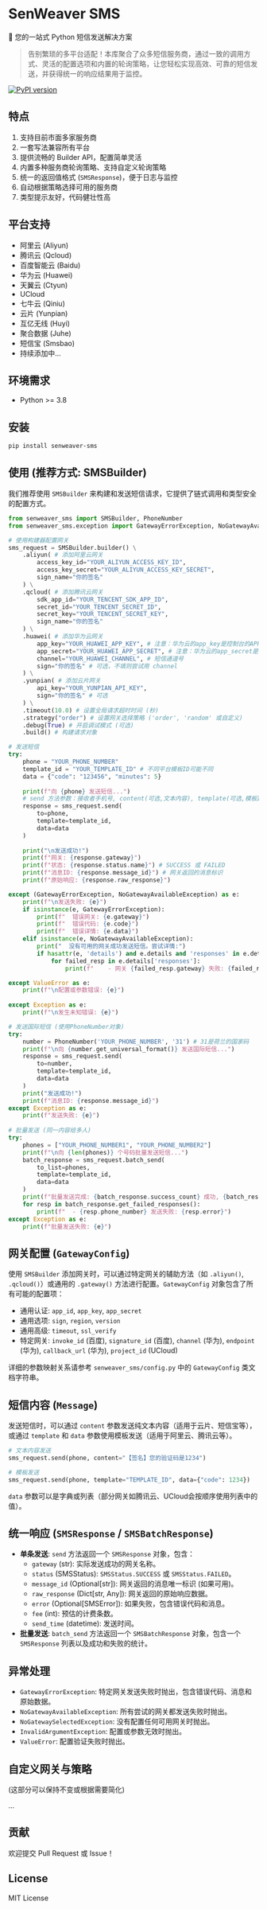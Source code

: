 # SenWeaver SMS

📲 您的一站式 Python 短信发送解决方案

> 告别繁琐的多平台适配！本库聚合了众多短信服务商，通过一致的调用方式、灵活的配置选项和内置的轮询策略，让您轻松实现高效、可靠的短信发送，并获得统一的响应结果用于监控。

[![PyPI version](https://badge.fury.io/py/senweaver-sms.svg)](https://badge.fury.io/py/senweaver-sms)

## 特点

1. 支持目前市面多家服务商
2. 一套写法兼容所有平台
3. 提供流畅的 Builder API，配置简单灵活
4. 内置多种服务商轮询策略、支持自定义轮询策略
5. 统一的返回值格式 (`SMSResponse`)，便于日志与监控
6. 自动根据策略选择可用的服务商
7. 类型提示友好，代码健壮性高

## 平台支持

* 阿里云 (Aliyun)
* 腾讯云 (Qcloud)
* 百度智能云 (Baidu)
* 华为云 (Huawei)
* 天翼云 (Ctyun)
* UCloud
* 七牛云 (Qiniu)
* 云片 (Yunpian)
* 互亿无线 (Huyi)
* 聚合数据 (Juhe)
* 短信宝 (Smsbao)
* 持续添加中...

## 环境需求

* Python >= 3.8

## 安装

```bash
pip install senweaver-sms
```

## 使用 (推荐方式: SMSBuilder)

我们推荐使用 `SMSBuilder` 来构建和发送短信请求，它提供了链式调用和类型安全的配置方式。

```python
from senweaver_sms import SMSBuilder, PhoneNumber
from senweaver_sms.exception import GatewayErrorException, NoGatewayAvailableException

# 使用构建器配置网关
sms_request = SMSBuilder.builder() \
    .aliyun( # 添加阿里云网关
        access_key_id="YOUR_ALIYUN_ACCESS_KEY_ID",
        access_key_secret="YOUR_ALIYUN_ACCESS_KEY_SECRET",
        sign_name="你的签名"
    ) \
    .qcloud( # 添加腾讯云网关
        sdk_app_id="YOUR_TENCENT_SDK_APP_ID",
        secret_id="YOUR_TENCENT_SECRET_ID",
        secret_key="YOUR_TENCENT_SECRET_KEY",
        sign_name="你的签名"
    ) \
    .huawei( # 添加华为云网关
        app_key="YOUR_HUAWEI_APP_KEY", # 注意：华为云的app_key是控制台的APP Key
        app_secret="YOUR_HUAWEI_APP_SECRET", # 注意：华为云的app_secret是控制台的APP Secret
        channel="YOUR_HUAWEI_CHANNEL", # 短信通道号
        sign="你的签名" # 可选，不填则尝试用 channel
    ) \
    .yunpian( # 添加云片网关
        api_key="YOUR_YUNPIAN_API_KEY",
        sign="你的签名" # 可选
    ) \
    .timeout(10.0) # 设置全局请求超时时间 (秒)
    .strategy("order") # 设置网关选择策略 ('order', 'random' 或自定义)
    .debug(True) # 开启调试模式 (可选)
    .build() # 构建请求对象

# 发送短信
try:
    phone = "YOUR_PHONE_NUMBER"
    template_id = "YOUR_TEMPLATE_ID" # 不同平台模板ID可能不同
    data = {"code": "123456", "minutes": 5}
    
    print(f"向 {phone} 发送短信...")
    # send 方法参数：接收者手机号, content(可选,文本内容), template(可选,模板ID), data(可选,模板参数), gateways(可选,指定网关列表), strategy(可选,指定策略)
    response = sms_request.send(
        to=phone, 
        template=template_id, 
        data=data
    )
    
    print("\n发送成功!")
    print(f"网关: {response.gateway}")
    print(f"状态: {response.status.name}") # SUCCESS 或 FAILED
    print(f"消息ID: {response.message_id}") # 网关返回的消息标识
    print(f"原始响应: {response.raw_response}")

except (GatewayErrorException, NoGatewayAvailableException) as e:
    print(f"\n发送失败: {e}")
    if isinstance(e, GatewayErrorException):
        print(f"  错误网关: {e.gateway}")
        print(f"  错误代码: {e.code}")
        print(f"  错误详情: {e.data}")
    elif isinstance(e, NoGatewayAvailableException):
        print("  没有可用的网关成功发送短信。尝试详情:")
        if hasattr(e, 'details') and e.details and 'responses' in e.details:
            for failed_resp in e.details['responses']:
                print(f"    - 网关 {failed_resp.gateway} 失败: {failed_resp.error}")

except ValueError as e:
    print(f"\n配置或参数错误: {e}")
    
except Exception as e:
    print(f"\n发生未知错误: {e}")

# 发送国际短信 (使用PhoneNumber对象)
try:
    number = PhoneNumber('YOUR_PHONE_NUMBER', '31') # 31是荷兰的国家码
    print(f"\n向 {number.get_universal_format()} 发送国际短信...")
    response = sms_request.send(
        to=number,
        template=template_id,
        data=data
    )
    print("发送成功!")
    print(f"消息ID: {response.message_id}")
except Exception as e:
    print(f"发送失败: {e}")
    
# 批量发送 (同一内容给多人)
try:
    phones = ["YOUR_PHONE_NUMBER1", "YOUR_PHONE_NUMBER2"]
    print(f"\n向 {len(phones)} 个号码批量发送短信...")
    batch_response = sms_request.batch_send(
        to_list=phones,
        template=template_id,
        data=data
    )
    print(f"批量发送完成: {batch_response.success_count} 成功, {batch_response.failure_count} 失败")
    for resp in batch_response.get_failed_responses():
        print(f"  - {resp.phone_number} 发送失败: {resp.error}")
except Exception as e:
    print(f"批量发送失败: {e}")
```

## 网关配置 (`GatewayConfig`)

使用 `SMSBuilder` 添加网关时，可以通过特定网关的辅助方法（如 `.aliyun()`, `.qcloud()`）或通用的 `.gateway()` 方法进行配置。`GatewayConfig` 对象包含了所有可能的配置项：

* 通用认证: `app_id`, `app_key`, `app_secret`
* 通用选项: `sign`, `region`, `version`
* 通用高级: `timeout`, `ssl_verify`
* 特定网关: `invoke_id` (百度), `signature_id` (百度), `channel` (华为), `endpoint` (华为), `callback_url` (华为), `project_id` (UCloud)

详细的参数映射关系请参考 `senweaver_sms/config.py` 中的 `GatewayConfig` 类文档字符串。

## 短信内容 (`Message`)

发送短信时，可以通过 `content` 参数发送纯文本内容（适用于云片、短信宝等），或通过 `template` 和 `data` 参数使用模板发送（适用于阿里云、腾讯云等）。

```python
# 文本内容发送
sms_request.send(phone, content="【签名】您的验证码是1234")

# 模板发送
sms_request.send(phone, template="TEMPLATE_ID", data={"code": 1234})
```

`data` 参数可以是字典或列表（部分网关如腾讯云、UCloud会按顺序使用列表中的值）。

## 统一响应 (`SMSResponse` / `SMSBatchResponse`)

* **单条发送**: `send` 方法返回一个 `SMSResponse` 对象，包含：
    * `gateway` (str): 实际发送成功的网关名称。
    * `status` (SMSStatus): `SMSStatus.SUCCESS` 或 `SMSStatus.FAILED`。
    * `message_id` (Optional[str]): 网关返回的消息唯一标识 (如果可用)。
    * `raw_response` (Dict[str, Any]): 网关返回的原始响应数据。
    * `error` (Optional[SMSError]): 如果失败，包含错误代码和消息。
    * `fee` (int): 预估的计费条数。
    * `send_time` (datetime): 发送时间。
* **批量发送**: `batch_send` 方法返回一个 `SMSBatchResponse` 对象，包含一个 `SMSResponse` 列表以及成功和失败的统计。

## 异常处理

* `GatewayErrorException`: 特定网关发送失败时抛出，包含错误代码、消息和原始数据。
* `NoGatewayAvailableException`: 所有尝试的网关都发送失败时抛出。
* `NoGatewaySelectedException`: 没有配置任何可用网关时抛出。
* `InvalidArgumentException`: 配置或参数无效时抛出。
* `ValueError`: 配置验证失败时抛出。

## 自定义网关与策略

(这部分可以保持不变或根据需要简化)

...

## 贡献

欢迎提交 Pull Request 或 Issue！

## License

MIT License